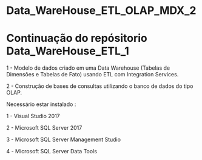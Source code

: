 # Data_WareHouse_ETL_OLAP_MDX_2

# Continuação do repósitorio Data_WareHouse_ETL_1 

1 - Modelo de dados criado em uma Data Warehouse (Tabelas de Dimensões e Tabelas de Fato) usando ETL com Integration Services.

2 - Construção de bases de consultas utilizando o banco de dados do tipo OLAP.



Necessário estar instalado :

1 - Visual Studio 2017

2 - Microsoft SQL Server 2017

3 - Microsoft SQL Server Management Studio

4 - Microsoft SQL Server Data Tools
